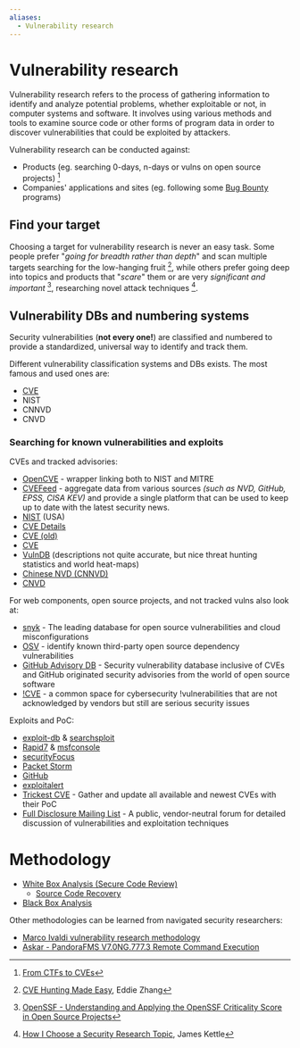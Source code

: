 ```yaml
---
aliases:
  - Vulnerability research
---
```

# Vulnerability research 

Vulnerability research refers to the process of gathering information to identify and analyze potential problems, whether exploitable or not, in computer systems and software. It involves using various methods and tools to examine source code or other forms of program data in order to discover vulnerabilities that could be exploited by attackers.

Vulnerability research can be conducted against:
- Products (eg. searching 0-days, n-days or vulns on open source projects) [^ctfstocve]
- Companies' applications and sites (eg. following some [Bug Bounty](Bug%20Bounty.md) programs)

[^CTFstoCVE]: [From CTFs to CVEs](../../Readwise/Articles/Arch%20Cloud%20Labs%20-%205%20Years%20of%20InfoSec%20Focused%20Homelabbing.md#From%20CTFs%20to%20CVEs)
## Find your target

Choosing a target for vulnerability research is never an easy task. Some people prefer "*going for breadth rather than depth*" and scan multiple targets searching for the low-hanging fruit [^cve-hinting-made-easy], while others prefer going deep into topics and products that "*scare*" them or are very *significant and important* [^openssf], researching novel attack techniques [^how-james-kettle-chooses-target].

[^cve-hinting-made-easy]: [CVE Hunting Made Easy](../../Readwise/Articles/Eddie%20Zhang,%20Aug%2027%20-%20CVE%20Hunting%20Made%20Easy.md), Eddie Zhang
[^how-james-kettle-chooses-target]: [How I Choose a Security Research Topic](../../Readwise/Articles/James%20Kettle%20-%20How%20I%20Choose%20a%20Security%20Research%20Topic.md), James Kettle
[^openssf]: [OpenSSF - Understanding and Applying the OpenSSF Criticality Score in Open Source Projects](../../Readwise/Articles/OpenSSF%20-%20Understanding%20and%20Applying%20the%20OpenSSF%20Criticality%20Score%20in%20Open%20Source%20Projects.md)

## Vulnerability DBs and numbering systems

Security vulnerabilities (**not every one!**) are classified and numbered to provide a standardized, universal way to identify and track them.

Different vulnerability classification systems and DBs exists. The most famous and used ones are:
- [CVE](CVE%20&%20CNA.md)
- NIST
- CNNVD
- CNVD

### Searching for known vulnerabilities and exploits

CVEs and tracked advisories:
- [OpenCVE](https://www.opencve.io/cve) - wrapper linking both to NIST and MITRE
- [CVEFeed](https://cvefeed.io/) - aggregate data from various sources _(such as NVD, GitHub, EPSS, CISA KEV)_ and provide a single platform that can be used to keep up to date with the latest security news.
- [NIST](https://nvd.nist.gov/vuln/search) (USA)
- [CVE Details](https://www.cvedetails.com/)
- [CVE (old)](https://cve.mitre.org/)
- [CVE](https://www.cve.org/)
- [VulnDB](https://vuldb.com/?search) (descriptions not quite accurate, but nice threat hunting statistics and world heat-maps)
- [Chinese NVD (CNNVD)](https://www.cnnvd.org.cn/home/childHome)
- [CNVD](https://zc.cnvd.org.cn/)

For web components, open source projects, and not tracked vulns also look at:
- [snyk](https://security.snyk.io/) - The leading database for open source vulnerabilities and cloud misconfigurations
- [OSV](https://osv.dev/list) - identify known third-party open source dependency vulnerabilities
- [GitHub Advisory DB](https://github.com/advisories) - Security vulnerability database inclusive of CVEs and GitHub originated security advisories from the world of open source software
- [!CVE](https://notcve.org/) - a common space for cybersecurity !vulnerabilities that are not acknowledged by vendors but still are serious security issues

Exploits and PoC:
- [exploit-db](https://www.exploit-db.com/) & [searchsploit](../Tools/searchsploit.md)
- [Rapid7](https://www.rapid7.com/db/) & [msfconsole](../Tools/msfconsole.md)
- [securityFocus](https://www.securityfocus.com/)
- [Packet Storm](https://packetstormsecurity.com/)
- [GitHub](https://github.com/)
- [exploitalert](https://www.exploitalert.com/)
- [Trickest CVE](https://github.com/trickest/cve) - Gather and update all available and newest CVEs with their PoC
- [Full Disclosure Mailing List](https://seclists.org/fulldisclosure/) - A public, vendor-neutral forum for detailed discussion of vulnerabilities and exploitation techniques

# Methodology
- [White Box Analysis (Secure Code Review)](../Services/HTTP%20&%20HTTPS.md#White%20Box%20Analysis%20(Secure%20Code%20Review))
	- [Source Code Recovery](../Services/HTTP%20&%20HTTPS.md#Source%20Code%20Recovery)
- [Black Box Analysis](../Services/HTTP%20&%20HTTPS.md#Black%20Box%20Analysis)

Other methodologies can be learned from navigated security researchers:
- [Marco Ivaldi vulnerability research methodology](../../Readwise/Articles/Marco%20Ivaldi%20-%20A%20Collection%20of%20Weggli%20Patterns%20for%20CC++%20Vulnerability%20Research.md#Vulnerability%20research%20methodology)
- [Askar - PandoraFMS V7.0NG.777.3 Remote Command Execution](../../Readwise/Articles/Askar%20-%20PandoraFMS%20V7.0NG.777.3%20Remote%20Command%20Execution.md#^429bea)
